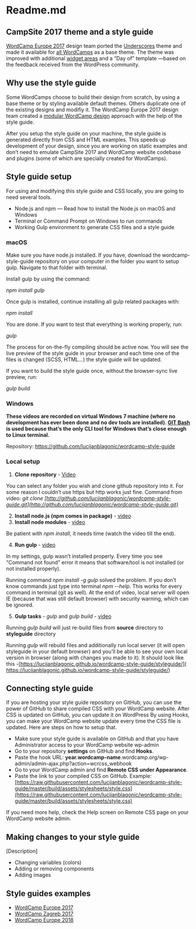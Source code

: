  # Readme.md #

## CampSite 2017 theme and a style guide ##
[WordCamp Europe 2017](https://2017.europe.wordcamp.org/) design team ported the [Underscores](https://underscores.me/) theme and made it available for [all WordCamps](https://make.wordpress.org/community/2017/05/08/the-new-wordcamp-base-theme-campsite-2017/) as a base theme. The theme was improved with additional [widget areas](https://lucijanblagonic.github.io/wceu-2018/styleguide/section-6.html#kssref-6-widget-areas) and a “Day of” template —based on the feedback received from the WordPress community.

## Why use the style guide ##

Some WordCamps choose to build their design from scratch, by using a base theme or by styling available default themes. Others duplicate one of the existing designs and modifiy it. The WordCamp Europe 2017 design team created a [modular WordCamp design](https://2017.europe.wordcamp.org/2017/05/09/using-style-guides-for-modular-wordcamp-designs/) approach with the help of the style guide.

After you setup the style guide on your machine, the style guide is generated directly from CSS and HTML examples. This speeds up  development of your design, since you are working on static examples and don’t need to emulate CampSite 2017 and WordCamp website codebase and plugins (some of which are specially created for WordCamps).

## Style guide setup ##

For using and modifying this style guide and CSS locally, you are going to need several tools.
* Node.js and npm — Read how to install the Node.js on macOS and Windows
* Terminal or Command Prompt on Windows to run commands
* Working Gulp environment to generate CSS files and a style guide

### macOS ###
Make sure you have node.js installed. If you have, download the wordcamp-style-guide repository on your computer in the folder you want to setup gulp. Navigate to that folder with terminal. 

Install gulp by using the command:

*npm install gulp*

Once gulp is installed, continue installing all gulp related packages with:

*npm install*

You are done. If you want to test that everything is working properly, run:

*gulp*

The process for on-the-fly compiling should be active now. You will see the live preview of the style guide in your browser and each time one of the files is changed (SCSS, HTML…) the style guide will be updated.

If you want to build the style guide once, without the browser-sync live preview, run:

*gulp build*

### Windows ###

**These videos are recorded on virtual Windows 7 machine (where no development has ever been done and no dev tools are installed). [GIT Bash](https://git-scm.com/downloads) is used because that’s the only CLI tool for Windows that’s close enough to Linux terminal.**

Repository: https://github.com/lucijanblagonic/wordcamp-style-guide

### Local setup ###

1. **Clone repository** - [Video](https://drive.google.com/file/d/1hYB9cBHam6UaujkZzuouc48d94iLelTZ/view)

You can select any folder you wish and clone github repository into it. For some reason I couldn’t use https but http works just fine. Command from video:
*git clone [http://github.com/lucijanblagonic/wordcamp-style-guide.git](http://github.com/lucijanblagonic/wordcamp-style-guide.git)* 

2. **Install node.js (npm comes in package)** - [video](https://drive.google.com/file/d/1gv_iR5TqLuTLT6uETNJckxQ5CetfGSOJ/view)
3. **Install node modules** - [video](https://drive.google.com/file/d/1ee3axBDh_2TVdzt71kvw-eQhH_JMsDxf/view)

Be patient with *npm install*, it needs time (watch the video till the end).

4. **Run gulp** - [video](https://drive.google.com/file/d/18pe0q83NYj67iwDBOhc9OoRtKX03-i2-/view)

In my settings, gulp wasn’t installed properly. Every time you see “Command not found” error it means that software/tool is not installed (or not installed properly). 

Running command *npm install -g gulp* solved the problem. If you don’t know commands just type into terminal *npm --help*. This works for every command in terminal (git as well).
At the end of video, local server will open IE (because that was still default browser) with security warning, which can be ignored.

5. **Gulp tasks** - *gulp* and *gulp build* - [video](https://drive.google.com/file/d/1yh085RhcKVokfyNNvuJx0WTotklKMR3C/view)

Running *gulp build* will just re-build files from **source** directory to **styleguide** directory

Running *gulp* will rebuild files and additionally run local server (it will open styleguide in your default browser) and you’ll be able to see your own local version in browser (along with changes you made to it). It should look like this -[https://lucijanblagonic.github.io/wordcamp-style-guide/styleguide/]( https://lucijanblagonic.github.io/wordcamp-style-guide/styleguide/)

## Connecting style guide ##

If you are hosting your style guide repository on GitHub, you can use the power of GitHub to share compiled CSS with your WordCamp website. After CSS is updated on GitHub, you can update it on WordPress By using Hooks, you can make your WordCamp website update every time the CSS file is updated. Here are steps on how to setup that.

* Make sure your style guide is available on GitHub and that you have Administrator access to your WordCamp website wp-admin
* Go to your repository **settings** on GitHub and find **Hooks**.
* Paste the hook URL: **year.wordcamp-name**.wordcamp.org/wp-admin/admin-ajax.php?action=wcrcss_webhook
* Go to your WordCamp admin and find **Remote CSS** **under Appearance**.
* Paste the link to your compiled CSS on GitHub. Example: [https://raw.githubusercontent.com/lucijanblagonic/wordcamp-style-guide/master/build/assets/stylesheets/style.css](https://raw.githubusercontent.com/lucijanblagonic/wordcamp-style-guide/master/build/assets/stylesheets/style.css)

If you need more help, check the Help screen on Remote CSS page on your WordCamp website admin.

## Making changes to your style guide ##
[Description]
* Changing variables (colors)
* Adding or removing components
* Adding images

## Style guides examples
 * [WordCamp Europe 2017](https://lucijanblagonic.github.io/wceu-2017/styleguide)
 * [WordCamp Zagreb 2017](https://lucijanblagonic.github.io/2017.zagreb.wordcamp.org/styleguide/)
 * [WordCamp Europe 2018](https://lucijanblagonic.github.io/wceu-2018/styleguide)